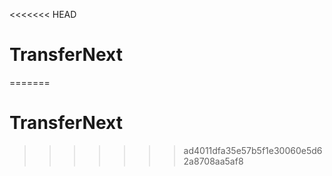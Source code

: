 <<<<<<< HEAD
# TransferNext
=======
# TransferNext
>>>>>>> ad4011dfa35e57b5f1e30060e5d62a8708aa5af8
